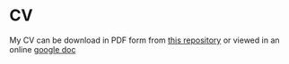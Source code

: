 # CV

My CV can be download in PDF form from [this repository](https://github.com/Haza290/CV/blob/master/CV.pdf) or viewed in an online [google doc](https://docs.google.com/document/d/1OLZ06B1WuVP9UMeW3kv61Zg2Ongv-nuxgoPQ6GtIRmQ/edit?usp=sharing)
